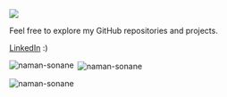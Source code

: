 <picture>
  <source media="(prefers-color-scheme: dark)" srcset="https://github.com/user-attachments/assets/ea39d8b8-7d5a-406f-8e07-084c1fc8574c">
  <source media="(prefers-color-scheme: light)" srcset="https://github.com/user-attachments/assets/21a3d0d3-fb1f-475b-a2bf-3df5722bb667">
  <img src="https://github.com/user-attachments/assets/ea39d8b8-7d5a-406f-8e07-084c1fc8574c"/>
</picture>

<p>Feel free to explore my GitHub repositories and projects.</p>
<p><a href="https://www.linkedin.com/in/naman-sonawane/">LinkedIn</a> :)</p>

<p><img align="left" src="https://github-readme-stats.vercel.app/api/top-langs?username=naman-sonawane&show_icons=true&locale=en&layout=compact&theme=gotham" alt="naman-sonane" /></p>
<p>&nbsp;<img align="center" src="https://github-readme-stats.vercel.app/api?username=naman-sonawane&show_icons=true&locale=en&theme=gotham" alt="naman-sonane" /></p>
<p><img align="center" src="https://github-readme-streak-stats.herokuapp.com/?user=naman-sonawane&theme=gotham" alt="naman-sonane" /></p>
